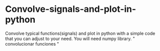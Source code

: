 # Convolve-signals-and-plot-in-python
Convolve typical functions(signals) and plot in python with a simple code that you can adjust to your need.
You will need numpy library.
" convolucionar funciones "
